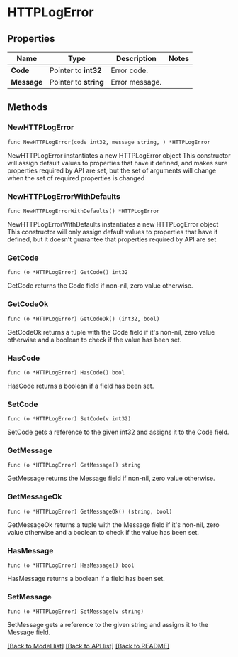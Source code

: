 # HTTPLogError

## Properties

Name | Type | Description | Notes
------------ | ------------- | ------------- | -------------
**Code** | Pointer to **int32** | Error code. | 
**Message** | Pointer to **string** | Error message. | 

## Methods

### NewHTTPLogError

`func NewHTTPLogError(code int32, message string, ) *HTTPLogError`

NewHTTPLogError instantiates a new HTTPLogError object
This constructor will assign default values to properties that have it defined,
and makes sure properties required by API are set, but the set of arguments
will change when the set of required properties is changed

### NewHTTPLogErrorWithDefaults

`func NewHTTPLogErrorWithDefaults() *HTTPLogError`

NewHTTPLogErrorWithDefaults instantiates a new HTTPLogError object
This constructor will only assign default values to properties that have it defined,
but it doesn't guarantee that properties required by API are set

### GetCode

`func (o *HTTPLogError) GetCode() int32`

GetCode returns the Code field if non-nil, zero value otherwise.

### GetCodeOk

`func (o *HTTPLogError) GetCodeOk() (int32, bool)`

GetCodeOk returns a tuple with the Code field if it's non-nil, zero value otherwise
and a boolean to check if the value has been set.

### HasCode

`func (o *HTTPLogError) HasCode() bool`

HasCode returns a boolean if a field has been set.

### SetCode

`func (o *HTTPLogError) SetCode(v int32)`

SetCode gets a reference to the given int32 and assigns it to the Code field.

### GetMessage

`func (o *HTTPLogError) GetMessage() string`

GetMessage returns the Message field if non-nil, zero value otherwise.

### GetMessageOk

`func (o *HTTPLogError) GetMessageOk() (string, bool)`

GetMessageOk returns a tuple with the Message field if it's non-nil, zero value otherwise
and a boolean to check if the value has been set.

### HasMessage

`func (o *HTTPLogError) HasMessage() bool`

HasMessage returns a boolean if a field has been set.

### SetMessage

`func (o *HTTPLogError) SetMessage(v string)`

SetMessage gets a reference to the given string and assigns it to the Message field.


[[Back to Model list]](../README.md#documentation-for-models) [[Back to API list]](../README.md#documentation-for-api-endpoints) [[Back to README]](../README.md)


